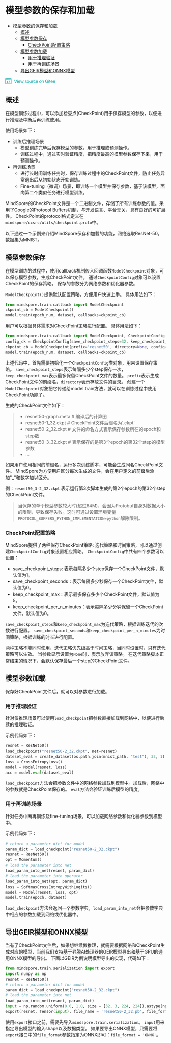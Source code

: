 # 模型参数的保存和加载

<!-- TOC -->

- [模型参数的保存和加载](#模型参数的保存和加载)
    - [概述](#概述)
    - [模型参数保存](#模型参数保存)
        - [CheckPoint配置策略](#checkpoint配置策略)
    - [模型参数加载](#模型参数加载)
        - [用于推理验证](#用于推理验证)
        - [用于再训练场景](#用于再训练场景)
    - [导出GEIR模型和ONNX模型](#导出geir模型和onnx模型)

<!-- /TOC -->

<a href="https://gitee.com/mindspore/docs/blob/master/tutorials/source_zh_cn/use/saving_and_loading_model_parameters.md" target="_blank"><img src="../_static/logo_source.png"></a>

## 概述

在模型训练过程中，可以添加检查点(CheckPoint)用于保存模型的参数，以便进行推理及中断后再训练使用。

使用场景如下：

- 训练后推理场景
    - 模型训练完毕后保存模型的参数，用于推理或预测操作。
    - 训练过程中，通过实时验证精度，把精度最高的模型参数保存下来，用于预测操作。
- 再训练场景
    - 进行长时间训练任务时，保存训练过程中的CheckPoint文件，防止任务异常退出后从初始状态开始训练。
    - Fine-tuning（微调）场景，即训练一个模型并保存参数，基于该模型，面向第二个类似任务进行模型训练。

MindSpore的CheckPoint文件是一个二进制文件，存储了所有训练参数的值。采用了Google的Protocol Buffers机制，与开发语言、平台无关，具有良好的可扩展性。
CheckPoint的protocol格式定义在`mindspore/ccsrc/utils/checkpoint.proto`中。

以下通过一个示例来介绍MindSpore保存和加载的功能，网络选取ResNet-50，数据集为MNIST。

## 模型参数保存
在模型训练的过程中，使用callback机制传入回调函数`ModelCheckpoint`对象，可以保存模型参数，生成CheckPoint文件。
通过`CheckpointConfig`对象可以设置CheckPoint的保存策略。
保存的参数分为网络参数和优化器参数。

`ModelCheckpoint()`提供默认配置策略，方便用户快速上手。
具体用法如下：
```python
from mindspore.train.callback import ModelCheckpoint
ckpoint_cb = ModelCheckpoint()
model.train(epoch_num, dataset, callbacks=ckpoint_cb)
```

用户可以根据具体需求对CheckPoint策略进行配置。
具体用法如下：

```python
from mindspore.train.callback import ModelCheckpoint, CheckpointConfig
config_ck = CheckpointConfig(save_checkpoint_steps=32, keep_checkpoint_max=10)
ckpoint_cb = ModelCheckpoint(prefix='resnet50', directory=None, config=config_ck)
model.train(epoch_num, dataset, callbacks=ckpoint_cb)
```

上述代码中，首先需要初始化一个`CheckpointConfig`类对象，用来设置保存策略。
`save_checkpoint_steps`表示每隔多少个step保存一次，`keep_checkpoint_max`表示最多保留CheckPoint文件的数量。
`prefix`表示生成CheckPoint文件的前缀名，`directory`表示存放文件的目录。
创建一个`ModelCheckpoint`对象把它传递给model.train方法，就可以在训练过程中使用CheckPoint功能了。

生成的CheckPoint文件如下：

> - resnet50-graph.meta # 编译后的计算图
> - resnet50-1_32.ckpt  # CheckPoint文件后缀名为'.ckpt'
> - resnet50-2_32.ckpt  # 文件的命名方式表示保存参数所在的epoch和step数
> - resnet50-3_32.ckpt  # 表示保存的是第3个epoch的第32个step的模型参数
> - ...


如果用户使用相同的前缀名，运行多次训练脚本，可能会生成同名CheckPoint文件。
MindSpore为方便用户区分每次生成的文件，会在用户定义的前缀后添加"_"和数字加以区分。

例：`resnet50_3-2_32.ckpt` 表示运行第3次脚本生成的第2个epoch的第32个step的CheckPoint文件。

> 当保存的单个模型参数较大时(超过64M)，会因为Protobuf自身对数据大小的限制，导致保存失败。这时可通过设置环境变量`PROTOCOL_BUFFERS_PYTHON_IMPLEMENTATION=python`解除限制。


### CheckPoint配置策略

MindSpore提供了两种保存CheckPoint策略: 迭代策略和时间策略，可以通过创建`CheckpointConfig`对象设置相应策略。
`CheckpointConfig`中共有四个参数可以设置：

- save_checkpoint_steps: 表示每隔多少个step保存一个CheckPoint文件，默认值为1。
- save_checkpoint_seconds：表示每隔多少秒保存一个CheckPoint文件，默认值为0。
- keep_checkpoint_max：表示最多保存多少个CheckPoint文件，默认值为5。
- keep_checkpoint_per_n_minutes：表示每隔多少分钟保留一个CheckPoint文件，默认值为0。

`save_checkpoint_steps`和`keep_checkpoint_max`为迭代策略，根据训练迭代的次数进行配置。
`save_checkpoint_seconds`和`keep_checkpoint_per_n_minutes`为时间策略，根据训练的时长进行配置。

两种策略不能同时使用，迭代策略优先级高于时间策略，当同时设置时，只有迭代策略可以生效。
当参数显示设置为`None`时，表示放弃该策略。
在迭代策略脚本正常结束的情况下，会默认保存最后一个step的CheckPoint文件。


## 模型参数加载

保存好CheckPoint文件后，就可以对参数进行加载。

### 用于推理验证

针对仅推理场景可以使用`load_checkpoint`把参数直接加载到网络中，以便进行后续的推理验证。

示例代码如下：

```python
resnet = ResNet50()
load_checkpoint("resnet50-2_32.ckpt", net=resnet)
dateset_eval = create_dataset(os.path.join(mnist_path, "test"), 32, 1) # define the test dataset
loss = CrossEntropyLoss()
model = Model(resnet, loss)
acc = model.eval(dataset_eval)
```

`load_checkpoint`方法会把参数文件中的网络参数加载到模型中。加载后，网络中的参数就是CheckPoint保存的。
`eval`方法会验证训练后模型的精度。

### 用于再训练场景

针对任务中断再训练及fine-tuning场景，可以加载网络参数和优化器参数到模型中。

示例代码如下：
```python
# return a parameter dict for model
param_dict = load_checkpoint("resnet50-2_32.ckpt")
resnet = ResNet50()
opt = Momentum()
# load the parameter into net
load_param_into_net(resnet, param_dict)
# load the parameter into operator
load_param_into_net(opt, param_dict)
loss = SoftmaxCrossEntropyWithLogits()
model = Model(resnet, loss, opt)
model.train(epoch, dataset)
```

`load_checkpoint`方法会返回一个参数字典，`load_param_into_net`会把参数字典中相应的参数加载到网络或优化器中。

## 导出GEIR模型和ONNX模型
当有了CheckPoint文件后，如果想继续做推理，就需要根据网络和CheckPoint生成对应的模型，当前我们支持基于昇腾AI处理器的GEIR模型导出和基于GPU的通用ONNX模型的导出。
下面以GEIR为例说明模型导出的实现，代码如下：
```python
from mindspore.train.serialization import export
import numpy as np
resnet = ResNet50()
# return a parameter dict for model
param_dict = load_checkpoint("resnet50-2_32.ckpt")
# load the parameter into net
load_param_into_net(resnet, param_dict)
input = np.random.uniform(0.0, 1.0, size = [32, 3, 224, 224]).astype(np.float32)
export(resnet, Tensor(input), file_name = 'resnet50-2_32.pb', file_format = 'GEIR')
```
使用`export`接口之前，需要先导入`mindspore.train.serialization`。
`input`用来指定导出模型的输入shape以及数据类型。
如果要导出ONNX模型，只需要将`export`接口中的`file_format`参数指定为ONNX即可：`file_format = 'ONNX'`。
